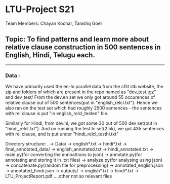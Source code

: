 # LTU-Project S21
Team Members: Chayan Kochar, Tanishq Goel

## Topic: To find patterns and learn more about relative clause construction in 500 sentences in English, Hindi, Telugu each.

---
### Data :

We have primarily used the en-hi parallel data from the cflit iitb website, the zip and folders of which are present in the repo named as "dev_test.tgz" and dev_test/
From the dev.en set we only got around 55 occurences of relative clause out of 500 sentences(put in "english_relcl.txt"). Hence we also ran on the test set which had roughly 2500 sentences - the sentences with rel clause is put "in english_relcl_testen" file.

Similarly for Hindi, from dev.hi, we got some 30 out of 500 dev set(put in "hindi_relcl.txt"). And on running the test.hi set(2.5k), we got 435 sentences with rel clause, and is put under "hindi_relcl_testhi.txt"


Directory structure:
.
-> Data/
    -> english*.txt
    -> hindi*.txt
-> final_annotated_data/
    -> english_annotated.txt
    -> hindi_annotated.txt
-> main.py(for converting the annoattions to json)
-> annotate.py(for annotating and storing it in .txt files)
-> analyze.py(for analysing using json)
-> concatenate.py(random file for preprocessing)
-> annotated_english.json
-> annotated_hindi.json
-> outputs/
    -> english*.txt
    -> hindi*.txt
-> LTU_ProjectReport.pdf
....other not so relevant files


